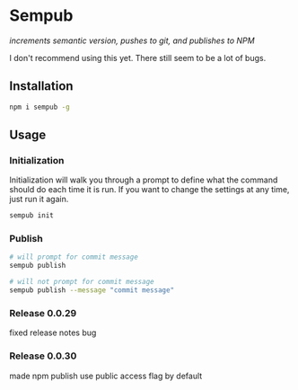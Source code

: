 # Sempub
*increments semantic version, pushes to git, and publishes to NPM*

I don't recommend using this yet. There still seem to be a lot of bugs.

## Installation

```bash
npm i sempub -g
```

## Usage


### Initialization

Initialization will walk you through a prompt to define what the command should do each time it is run. If you want to change the settings at any time, just run it again.

```bash
sempub init
```

### Publish

```bash
# will prompt for commit message
sempub publish

# will not prompt for commit message
sempub publish --message "commit message"
```

### Release 0.0.29

fixed release notes bug

### Release 0.0.30

made npm publish use public access flag by default
